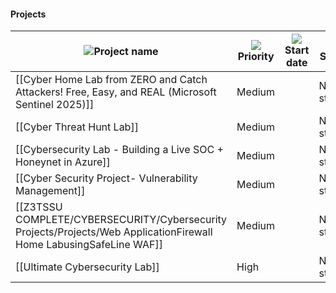   

#### Projects

|![](https://www.notion.so/icons/font_gray.svg)Project name|![](https://www.notion.so/icons/arrow-circle-down_gray.svg)Priority|![](https://www.notion.so/icons/calendar_gray.svg)Start date|![](https://www.notion.so/icons/burst_gray.svg)Status|
|---|---|---|---|
|[[Cyber Home Lab from ZERO and Catch Attackers! Free, Easy, and REAL (Microsoft Sentinel 2025)]]|Medium||Not started|
|[[Cyber Threat Hunt Lab]]|Medium||Not started|
|[[Cybersecurity Lab - Building a Live SOC + Honeynet in Azure]]|Medium||Not started|
|[[Cyber Security Project- Vulnerability Management]]|Medium||Not started|
|[[Z3TSSU COMPLETE/CYBERSECURITY/Cybersecurity Projects/Projects/Web ApplicationFirewall Home LabusingSafeLine WAF]]|Medium||Not started|
|[[Ultimate Cybersecurity Lab]]|High||Not started|